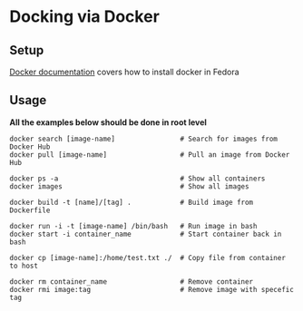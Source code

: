 # Docking via Docker

## Setup
  [Docker documentation](https://docs.docker.com/installation/fedora/) covers how to install docker in Fedora

## Usage
  **All the examples below should be done in root level**
  ```shell
  docker search [image-name]                # Search for images from Docker Hub
  docker pull [image-name]                  # Pull an image from Docker Hub

  docker ps -a                              # Show all containers
  docker images                             # Show all images

  docker build -t [name]/[tag] .            # Build image from Dockerfile

  docker run -i -t [image-name] /bin/bash   # Run image in bash
  docker start -i container_name            # Start container back in bash

  docker cp [image-name]:/home/test.txt ./  # Copy file from container to host

  docker rm container_name                  # Remove container
  docker rmi image:tag                      # Remove image with specefic tag
  ```
